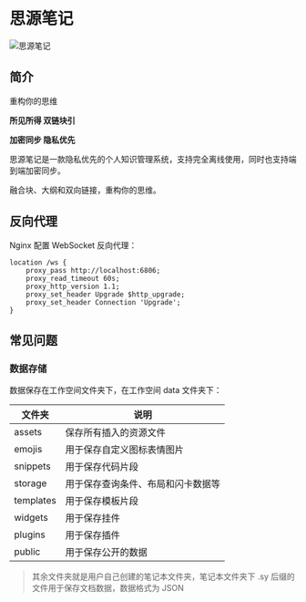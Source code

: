# 思源笔记

![思源笔记](https://b3log.org/siyuan/static/feature0.png)

## 简介

重构你的思维

**所见所得 双链块引**

**加密同步 隐私优先**

思源笔记是一款隐私优先的个人知识管理系统，支持完全离线使用，同时也支持端到端加密同步。

融合块、大纲和双向链接，重构你的思维。

## 反向代理

Nginx 配置 WebSocket 反向代理：

```shell
location /ws {
    proxy_pass http://localhost:6806;
    proxy_read_timeout 60s;
    proxy_http_version 1.1;
    proxy_set_header Upgrade $http_upgrade;
    proxy_set_header Connection 'Upgrade';
}
```

## 常见问题

### 数据存储

数据保存在工作空间文件夹下，在工作空间 data 文件夹下：

| 文件夹       | 说明                |
|-----------|-------------------|
| assets    | 保存所有插入的资源文件       |
| emojis    | 用于保存自定义图标表情图片     |
| snippets  | 用于保存代码片段          |
| storage   | 用于保存查询条件、布局和闪卡数据等 |
| templates | 用于保存模板片段          |
| widgets   | 用于保存挂件            |
| plugins   | 用于保存插件            |
| public    | 用于保存公开的数据         |

> 其余文件夹就是用户自己创建的笔记本文件夹，笔记本文件夹下 .sy 后缀的文件用于保存文档数据，数据格式为 JSON
